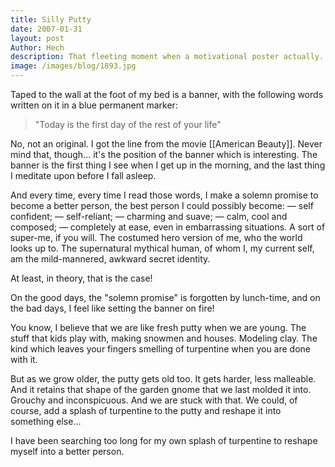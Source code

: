 ```yaml
---
title: Silly Putty
date: 2007-01-31
layout: post
Author: Hech
description: That fleeting moment when a motivational poster actually... motivates
image: /images/blog/1893.jpg
---
```


Taped to the wall at the foot of my bed is a banner, with the following words written on it in a blue permanent marker:


<blockquote>&quot;Today is the first day of the rest of your life&quot;</blockquote>
No, not an original. I got the line from the movie [[American Beauty]]. Never mind that, though... it's the position of the banner which is interesting. The banner is the first thing I see when I get up in the morning, and the last thing I meditate upon before I fall asleep.


And every time, every time I read those words, I make a solemn promise to become a better person, the best person I could possibly become: &mdash; self confident; &mdash; self-reliant; &mdash; charming and suave; &mdash; calm, cool and composed; &mdash; completely at ease, even in embarrassing situations. A sort of super-me, if you will. The costumed hero version of me, who the world looks up to. The supernatural mythical human, of whom I, my current self, am the mild-mannered, awkward secret identity.


At least, in theory, that is the case!


On the good days, the &quot;solemn promise&quot; is forgotten by lunch-time, and on the bad days, I feel like setting the banner on fire!


You know, I believe that we are like fresh putty when we are young. The stuff that kids play with, making snowmen and houses. Modeling clay. The kind which leaves your fingers smelling of turpentine when you are done with it.


But as we grow older, the putty gets old too. It gets harder, less malleable. And it retains that shape of the garden gnome that we last molded it into. Grouchy and inconspicuous. And we are stuck with that. We could, of course, add a splash of turpentine to the putty and reshape it into something else...


I have been searching too long for my own splash of turpentine to reshape myself into a better person.  




